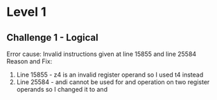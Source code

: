 # Level 1 
## Challenge 1 - Logical

Error cause: Invalid instructions given at line 15855 and line 25584  
Reason and Fix:
1. Line 15855 - z4 is an invalid register operand so I used t4 instead
2. Line 25584 - andi cannot be used for and operation on two register operands so I changed it to and
